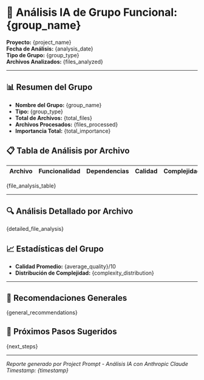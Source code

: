 # 🤖 Análisis IA de Grupo Funcional: {group_name}

**Proyecto:** {project_name}  
**Fecha de Análisis:** {analysis_date}  
**Tipo de Grupo:** {group_type}  
**Archivos Analizados:** {files_analyzed}  

---

## 📊 Resumen del Grupo

- **Nombre del Grupo:** {group_name}
- **Tipo:** {group_type}
- **Total de Archivos:** {total_files}
- **Archivos Procesados:** {files_processed}
- **Importancia Total:** {total_importance}

## 📋 Tabla de Análisis por Archivo

| Archivo | Funcionalidad | Dependencias | Calidad | Complejidad |
|---------|---------------|--------------|---------|-------------|
{file_analysis_table}

---

## 🔍 Análisis Detallado por Archivo

{detailed_file_analysis}

## 📈 Estadísticas del Grupo

- **Calidad Promedio:** {average_quality}/10
- **Distribución de Complejidad:**
{complexity_distribution}

---

## 🎯 Recomendaciones Generales

{general_recommendations}

## 🔧 Próximos Pasos Sugeridos

{next_steps}

---

*Reporte generado por Project Prompt - Análisis IA con Anthropic Claude*  
*Timestamp: {timestamp}*
